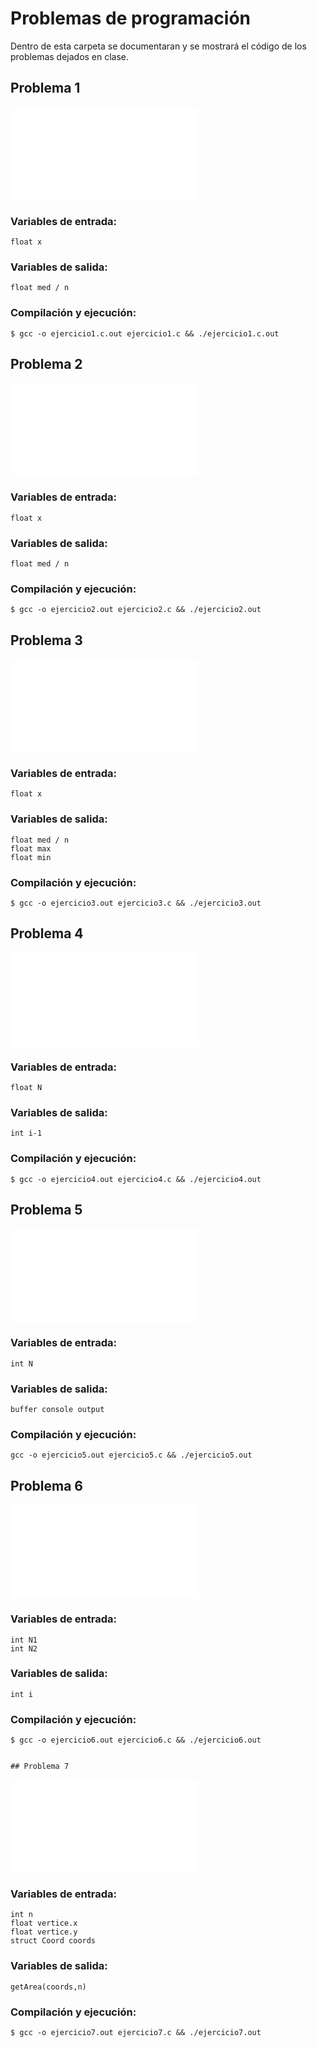# Problemas de programación
Dentro de esta carpeta se documentaran y se mostrará el código de los problemas dejados en clase.

## Problema 1
![Problema1](/problemas_progra/ejercicio1.c )
### Variables de entrada:
    float x
### Variables de salida:
    float med / n
### Compilación y ejecución:
    $ gcc -o ejercicio1.c.out ejercicio1.c && ./ejercicio1.c.out

## Problema 2
![Problema2]( /problemas_progra/ejercicio2.c)
### Variables de entrada:
    float x
### Variables de salida:
    float med / n
### Compilación y ejecución:
    $ gcc -o ejercicio2.out ejercicio2.c && ./ejercicio2.out

## Problema 3
![Problema3]( /problemas_progra/ejercicio3.c)
### Variables de entrada:
    float x
### Variables de salida:
    float med / n
    float max
    float min
### Compilación y ejecución:
    $ gcc -o ejercicio3.out ejercicio3.c && ./ejercicio3.out

## Problema 4
![Problema4](/problemas_progra/ejercicio4.c )
### Variables de entrada:
    float N
### Variables de salida:
    int i-1
### Compilación y ejecución:
    $ gcc -o ejercicio4.out ejercicio4.c && ./ejercicio4.out

## Problema 5
![Problema5](/problemas_progra/ejercicio5.c )
### Variables de entrada:
    int N
### Variables de salida:
    buffer console output
### Compilación y ejecución:
    gcc -o ejercicio5.out ejercicio5.c && ./ejercicio5.out

## Problema 6
![Problema6](/problemas_progra/ejercicio6.c )
### Variables de entrada:
    int N1
    int N2
### Variables de salida:
    int i
### Compilación y ejecución:
    $ gcc -o ejercicio6.out ejercicio6.c && ./ejercicio6.out
    
    
    ## Problema 7
![Problema6](/problemas_progra/ejercicio7.c )
### Variables de entrada:
    int n
    float vertice.x
    float vertice.y
    struct Coord coords
### Variables de salida:
    getArea(coords,n)
### Compilación y ejecución:
    $ gcc -o ejercicio7.out ejercicio7.c && ./ejercicio7.out

